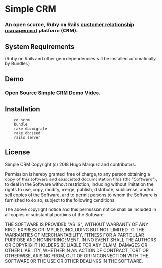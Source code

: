 # Simple CRM

### An open source, Ruby on Rails [customer relationship management][crm-wiki] platform (CRM).
[crm-wiki]: http://en.wikipedia.org/wiki/Customer_relationship_management

## System Requirements
(Ruby on Rails and other gem dependencies will be installed automatically by Bundler.)

## Demo 
### Open Source Simple CRM Demo [Video][youtube-demo].
[youtube-demo]: https://youtu.be/_pUIFFlLjx4

## Installation
		cd scrm
		bundle
		rake db:migrate
		rake db:seed
		rails server
## License

Simple CRM
Copyright (c) 2018 Hugo Marquez and contributors.

Permission is hereby granted, free of charge, to any person obtaining
a copy of this software and associated documentation files (the
"Software"), to deal in the Software without restriction, including
without limitation the rights to use, copy, modify, merge, publish,
distribute, sublicense, and/or sell copies of the Software, and to
permit persons to whom the Software is furnished to do so, subject to
the following conditions:

The above copyright notice and this permission notice shall be
included in all copies or substantial portions of the Software.

THE SOFTWARE IS PROVIDED "AS IS", WITHOUT WARRANTY OF ANY KIND,
EXPRESS OR IMPLIED, INCLUDING BUT NOT LIMITED TO THE WARRANTIES OF
MERCHANTABILITY, FITNESS FOR A PARTICULAR PURPOSE AND
NONINFRINGEMENT. IN NO EVENT SHALL THE AUTHORS OR COPYRIGHT HOLDERS BE
LIABLE FOR ANY CLAIM, DAMAGES OR OTHER LIABILITY, WHETHER IN AN ACTION
OF CONTRACT, TORT OR OTHERWISE, ARISING FROM, OUT OF OR IN CONNECTION
WITH THE SOFTWARE OR THE USE OR OTHER DEALINGS IN THE SOFTWARE.
